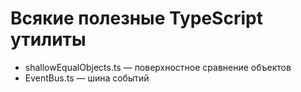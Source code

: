 # Всякие полезные TypeScript утилиты

* shallowEqualObjects.ts — поверхностное сравнение объектов
* EventBus.ts — шина событий